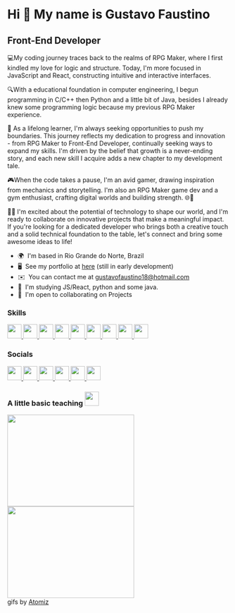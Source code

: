 Hi 👋 My name is Gustavo Faustino
=================================

Front-End Developer
-------------------------------------

💻My coding journey traces back to the realms of RPG Maker, where I first kindled my love for logic and structure. Today, I'm more focused in JavaScript and React, constructing intuitive and interactive interfaces. 

🔍With a educational foundation in computer engineering, I begun programming in C/C++ then Python and a little bit of Java, besides I already knew some programming logic because my previous RPG Maker experience. 

🚀 As a lifelong learner, I'm always seeking opportunities to push my boundaries. This journey reflects my dedication to progress and innovation - from RPG Maker to Front-End Developer, continually seeking ways to expand my skills. I'm driven by the belief that growth is a never-ending story, and each new skill I acquire adds a new chapter to my development tale. 

🎮When the code takes a pause, I'm an avid gamer, drawing inspiration from mechanics and storytelling. I'm also an RPG Maker game dev and a gym enthusiast, crafting digital worlds and building strength. 🌐💪 

👨‍💻 I'm excited about the potential of technology to shape our world, and I'm ready to collaborate on innovative projects that make a meaningful impact. If you're looking for a dedicated developer who brings both a creative touch and a solid technical foundation to the table, let's connect and bring some awesome ideas to life!

* 🌍  I'm based in Rio Grande do Norte, Brazil
* 🖥️  See my portfolio at [here](#) (still in early development)
* ✉️  You can contact me at [gustavofaustino18@hotmail.com](mailto:gustavofaustino18@hotmail.com)
* 🧠  I'm studying JS/React, python and some java. 
* 🤝  I'm open to collaborating on Projects


### Skills


<p align="left">
  <a href="https://developer.mozilla.org/en-US/docs/Web/JavaScript" target="_blank" rel="noreferrer"> 
    <picture> 
      <source media="(prefers-color-scheme: dark)" srcset="https://raw.githubusercontent.com/danielcranney/readme-generator/main/public/icons/skills/javascript-colored.svg" /> 
      <source media="(prefers-color-scheme: light)"  srcset="https://raw.githubusercontent.com/danielcranney/readme-generator/main/public/icons/skills/javascript-colored.svg" /> 
      <img src="https://raw.githubusercontent.com/danielcranney/readme-generator/main/public/icons/skills/javascript-colored.svg" width="32" height="32" /> 
    </picture> 
  </a>
  
  <a href="https://www.php.net/" target="_blank" rel="noreferrer"> 
    <picture> 
      <source media="(prefers-color-scheme: dark)" srcset="https://raw.githubusercontent.com/danielcranney/readme-generator/main/public/icons/skills/php-colored.svg" /> 
      <source media="(prefers-color-scheme: light)"  srcset="https://raw.githubusercontent.com/danielcranney/readme-generator/main/public/icons/skills/php-colored.svg" /> 
      <img src="https://raw.githubusercontent.com/danielcranney/readme-generator/main/public/icons/skills/php-colored.svg" width="32" height="32" /> 
    </picture> 
  </a>
  <a href="https://www.python.org/" target="_blank" rel="noreferrer"> 
    <picture> 
      <source media="(prefers-color-scheme: dark)" srcset="https://raw.githubusercontent.com/danielcranney/readme-generator/main/public/icons/skills/python-colored.svg" /> 
      <source media="(prefers-color-scheme: light)"  srcset="https://raw.githubusercontent.com/danielcranney/readme-generator/main/public/icons/skills/python-colored.svg" /> 
      <img src="https://raw.githubusercontent.com/danielcranney/readme-generator/main/public/icons/skills/python-colored.svg" width="32" height="32" /> 
    </picture> 
  </a>
  <a href="https://developer.mozilla.org/en-US/docs/Glossary/HTML5" target="_blank" rel="noreferrer"> 
    <picture> 
      <source media="(prefers-color-scheme: dark)" srcset="https://raw.githubusercontent.com/danielcranney/readme-generator/main/public/icons/skills/html5-colored.svg" /> 
      <source media="(prefers-color-scheme: light)"  srcset="https://raw.githubusercontent.com/danielcranney/readme-generator/main/public/icons/skills/html5-colored.svg" /> 
      <img src="https://raw.githubusercontent.com/danielcranney/readme-generator/main/public/icons/skills/html5-colored.svg" width="32" height="32" /> 
    </picture> 
  </a>
  <a href="https://reactjs.org/" target="_blank" rel="noreferrer"> 
    <picture> 
      <source media="(prefers-color-scheme: dark)" srcset="https://raw.githubusercontent.com/danielcranney/readme-generator/main/public/icons/skills/react-colored.svg" /> 
      <source media="(prefers-color-scheme: light)"  srcset="https://raw.githubusercontent.com/danielcranney/readme-generator/main/public/icons/skills/react-colored.svg" /> 
      <img src="https://raw.githubusercontent.com/danielcranney/readme-generator/main/public/icons/skills/react-colored.svg" width="32" height="32" /> 
    </picture> 
  </a>
  <a href="https://www.w3.org/TR/CSS/#css" target="_blank" rel="noreferrer"> 
    <picture> 
      <source media="(prefers-color-scheme: dark)" srcset="https://raw.githubusercontent.com/danielcranney/readme-generator/main/public/icons/skills/css3-colored.svg" /> 
      <source media="(prefers-color-scheme: light)"  srcset="https://raw.githubusercontent.com/danielcranney/readme-generator/main/public/icons/skills/css3-colored.svg" /> 
      <img src="https://raw.githubusercontent.com/danielcranney/readme-generator/main/public/icons/skills/css3-colored.svg" width="32" height="32" /> 
    </picture> 
  </a>
  <a href="https://redux.js.org/" target="_blank" rel="noreferrer"> 
    <picture> 
      <source media="(prefers-color-scheme: dark)" srcset="https://raw.githubusercontent.com/danielcranney/readme-generator/main/public/icons/skills/redux-colored.svg" /> 
      <source media="(prefers-color-scheme: light)"  srcset="https://raw.githubusercontent.com/danielcranney/readme-generator/main/public/icons/skills/redux-colored.svg" /> 
      <img src="https://raw.githubusercontent.com/danielcranney/readme-generator/main/public/icons/skills/redux-colored.svg" width="32" height="32" /> 
    </picture> 
  </a>
  <a href="https://nodejs.org/en/" target="_blank" rel="noreferrer"> 
    <picture> 
      <source media="(prefers-color-scheme: dark)" srcset="https://raw.githubusercontent.com/danielcranney/readme-generator/main/public/icons/skills/nodejs-colored.svg" /> 
      <source media="(prefers-color-scheme: light)"  srcset="https://raw.githubusercontent.com/danielcranney/readme-generator/main/public/icons/skills/nodejs-colored.svg" /> 
      <img src="https://raw.githubusercontent.com/danielcranney/readme-generator/main/public/icons/skills/nodejs-colored.svg" width="32" height="32" /> 
    </picture> 
  </a>
  <a href="https://www.mysql.com/" target="_blank" rel="noreferrer"> 
    <picture> 
      <source media="(prefers-color-scheme: dark)" srcset="https://raw.githubusercontent.com/danielcranney/readme-generator/main/public/icons/skills/mysql-colored.svg" /> 
      <source media="(prefers-color-scheme: light)"  srcset="https://raw.githubusercontent.com/danielcranney/readme-generator/main/public/icons/skills/mysql-colored.svg" /> 
      <img src="https://raw.githubusercontent.com/danielcranney/readme-generator/main/public/icons/skills/mysql-colored.svg" width="32" height="32" /> 
    </picture> 
  </a>
</p>


### Socials
<p align="left"> 
  <a href="https://twitter.com/Gustavo87799635" target="_blank" rel="noreferrer"> 
    <picture> 
      <source media="(prefers-color-scheme: dark)" srcset="https://raw.githubusercontent.com/danielcranney/readme-generator/main/public/icons/socials/twitter.svg" /> 
      <source media="(prefers-color-scheme: light)"  srcset="https://raw.githubusercontent.com/danielcranney/readme-generator/main/public/icons/socials/twitter.svg" /> 
      <img src="https://raw.githubusercontent.com/danielcranney/readme-generator/main/public/icons/socials/twitter.svg" width="32" height="32" /> 
    </picture> 
  </a>
  <a  href="https://discord.com/users/gustavofaustino" target="_blank" rel="noreferrer"> 
    <picture> 
      <source media="(prefers-color-scheme: dark)" srcset="https://raw.githubusercontent.com/danielcranney/readme-generator/main/public/icons/socials/discord.svg" /> 
      <source media="(prefers-color-scheme: light)"  srcset="https://raw.githubusercontent.com/danielcranney/readme-generator/main/public/icons/socials/discord.svg" /> 
      <img src="https://raw.githubusercontent.com/danielcranney/readme-generator/main/public/icons/socials/discord.svg" width="32" height="32" /> 
    </picture> 
  </a>
  <a href="https://www.facebook.com/gustavo.faustino.52" target="_blank" rel="noreferrer"> 
    <picture> 
      <source media="(prefers-color-scheme: dark)" srcset="https://raw.githubusercontent.com/danielcranney/readme-generator/main/public/icons/socials/facebook.svg" /> 
      <source media="(prefers-color-scheme: light)" srcset="https://raw.githubusercontent.com/danielcranney/readme-generator/main/public/icons/socials/facebook.svg" /> 
      <img src="https://raw.githubusercontent.com/danielcranney/readme-generator/main/public/icons/socials/facebook.svg" width="32" height="32" /> 
    </picture> 
  </a>
  <a href="https://www.github.com/GustavoFaustinoDeAzevedo" target="_blank" rel="noreferrer"> 
    <picture> 
      <source media="(prefers-color-scheme: dark)" srcset="https://raw.githubusercontent.com/danielcranney/readme-generator/main/public/icons/socials/github-dark.svg" /> 
      <source media="(prefers-color-scheme: light)" srcset="https://raw.githubusercontent.com/danielcranney/readme-generator/main/public/icons/socials/github.svg" /> 
      <img src="https://raw.githubusercontent.com/danielcranney/readme-generator/main/public/icons/socials/github.svg" width="32" height="32" /> 
    </picture>
  </a>
  <a href="http://www.instagram.com/gustavofaustino18" target="_blank" rel="noreferrer"> 
    <picture> 
      <source media="(prefers-color-scheme: dark)" srcset="https://raw.githubusercontent.com/danielcranney/readme-generator/main/public/icons/socials/instagram.svg" /> 
      <source media="(prefers-color-scheme: light)" srcset="https://raw.githubusercontent.com/danielcranney/readme-generator/main/public/icons/socials/instagram.svg" /> 
      <img src="https://raw.githubusercontent.com/danielcranney/readme-generator/main/public/icons/socials/instagram.svg" width="32" height="32" /> 
    </picture> 
  </a> 
  <a href="https://www.linkedin.com/in/gustavo-faustino-de-azevedo-92a04b147" target="_blank" rel="noreferrer"> 
    <picture> 
      <source media="(prefers-color-scheme: dark)" srcset="https://raw.githubusercontent.com/danielcranney/readme-generator/main/public/icons/socials/linkedin.svg" /> 
      <source media="(prefers-color-scheme: light)" srcset="https://raw.githubusercontent.com/danielcranney/readme-generator/main/public/icons/socials/linkedin.svg" /> 
      <img src="https://raw.githubusercontent.com/danielcranney/readme-generator/main/public/icons/socials/linkedin.svg" width="32" height="32" /> 
    </picture> 
  </a>
</p>

### A little basic teaching  <picture>  <img src="https://github.com/GustavoFaustinoDeAzevedo/GustavoFaustinoDeAzevedo/assets/32557780/675f2801-2848-4179-a7c0-1db53b7c452d" width="32" height="32" />  </picture>
 

  <p align="left" >
    <picture> 
      <img src="https://github.com/GustavoFaustinoDeAzevedo/GustavoFaustinoDeAzevedo/assets/32557780/51490146-35ce-4509-ab2d-a02d0b4f4ce0" width="288" height="208" /> 
    </picture> 
    <picture> 
      <img src="https://github.com/GustavoFaustinoDeAzevedo/GustavoFaustinoDeAzevedo/assets/32557780/0ba77182-29ad-4ea2-a226-6c94a274f444" width="288" height="208" /> 
    </picture> 
    <br>
     gifs by <a href="https://tenor.com/users/atomiz">Atomiz</a>
  </p>



